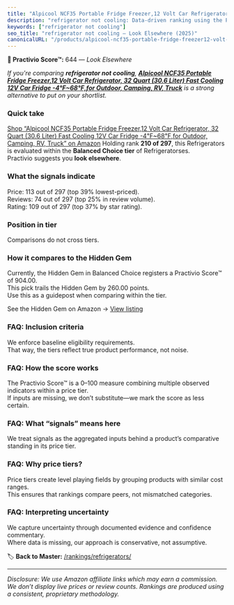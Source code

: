 ```yaml
---
title: "Alpicool NCF35 Portable Fridge Freezer,12 Volt Car Refrigerator, 32 Quart (30.6 Liter) Fast Cooling 12V Car Fridge -4℉~68℉,for Outdoor, Camping, RV, Truck"
description: "refrigerator not cooling: Data-driven ranking using the Practivio Score™. Positioned by quality, value, demand, findability, momentum."
keywords: ["refrigerator not cooling"]
seo_title: "refrigerator not cooling — Look Elsewhere (2025)"
canonicalURL: "/products/alpicool-ncf35-portable-fridge-freezer12-volt-car-refrigerator-32-quart-306-liter-fast-cooling-12v-car-fridge-4F68Ffor-outdoor-camping-rv-truck-B0DSSV4X41/"
---
```


**🚫 Practivio Score™:** 644 — _Look Elsewhere_


*If you're comparing **refrigerator not cooling**, **[Alpicool NCF35 Portable Fridge Freezer,12 Volt Car Refrigerator, 32 Quart (30.6 Liter) Fast Cooling 12V Car Fridge -4℉~68℉,for Outdoor, Camping, RV, Truck](https://www.amazon.com/dp/B0DSSV4X41?tag=practivio-20)** is a strong alternative to put on your shortlist.*
### Quick take
[Shop “Alpicool NCF35 Portable Fridge Freezer,12 Volt Car Refrigerator, 32 Quart (30.6 Liter) Fast Cooling 12V Car Fridge -4℉~68℉,for Outdoor, Camping, RV, Truck” on Amazon](https://www.amazon.com/dp/B0DSSV4X41?tag=practivio-20)
Holding rank **210 of 297**, this Refrigerators is evaluated within the **Balanced Choice tier** of Refrigeratorses.  
Practivio suggests you **look elsewhere**.

### What the signals indicate
Price: 113 out of 297 (top 39% lowest-priced).  
Reviews: 74 out of 297 (top 25% in review volume).  
Rating: 109 out of 297 (top 37% by star rating).  

### Position in tier
Comparisons do not cross tiers.

### How it compares to the Hidden Gem
Currently, the Hidden Gem in Balanced Choice registers a Practivio Score™ of 904.00.  
This pick trails the Hidden Gem by 260.00 points.  
Use this as a guidepost when comparing within the tier.  

See the Hidden Gem on Amazon → [View listing](https://www.amazon.com/dp/B01N9RPCT5?tag=practivio-20)

### FAQ: Inclusion criteria
We enforce baseline eligibility requirements.  
That way, the tiers reflect true product performance, not noise.

### FAQ: How the score works
The Practivio Score™ is a 0–100 measure combining multiple observed indicators within a price tier.  
If inputs are missing, we don’t substitute—we mark the score as less certain.

### FAQ: What “signals” means here
We treat signals as the aggregated inputs behind a product’s comparative standing in its price tier.

### FAQ: Why price tiers?
Price tiers create level playing fields by grouping products with similar cost ranges.  
This ensures that rankings compare peers, not mismatched categories.

### FAQ: Interpreting uncertainty
We capture uncertainty through documented evidence and confidence commentary.  
Where data is missing, our approach is conservative, not assumptive.


🏷️ **Back to Master:** [/rankings/refrigerators/](/rankings/refrigerators/)

---
_Disclosure: We use Amazon affiliate links which may earn a commission. We don’t display live prices or review counts. Rankings are produced using a consistent, proprietary methodology._
